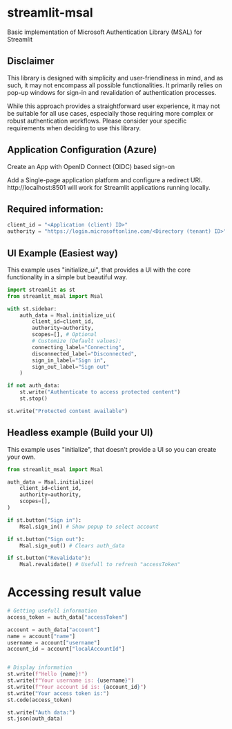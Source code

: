 # streamlit-msal

Basic implementation of Microsoft Authentication Library (MSAL) for Streamlit

## Disclaimer

This library is designed with simplicity and user-friendliness in mind, and as such, it may not encompass all possible functionalities. It primarily relies on pop-up windows for sign-in and revalidation of authentication processes.

While this approach provides a straightforward user experience, it may not be suitable for all use cases, especially those requiring more complex or robust authentication workflows. Please consider your specific requirements when deciding to use this library.

## Application Configuration (Azure)

Create an App with OpenID Connect (OIDC) based sign-on

Add a Single-page application platform and configure a redirect URI.
http://localhost:8501 will work for Streamlit applications running locally.

## Required information:

```py
client_id = "<Application (client) ID>"
authority = "https://login.microsoftonline.com/<Directory (tenant) ID>"
```

## UI Example (Easiest way)

This example uses "initialize_ui", that provides a UI with the core functionality in a simple but beautiful way.

```py
import streamlit as st
from streamlit_msal import Msal

with st.sidebar:
    auth_data = Msal.initialize_ui(
        client_id=client_id,
        authority=authority,
        scopes=[], # Optional
        # Customize (Default values):
        connecting_label="Connecting",
        disconnected_label="Disconnected",
        sign_in_label="Sign in",
        sign_out_label="Sign out"
    )

if not auth_data:
    st.write("Authenticate to access protected content")
    st.stop()

st.write("Protected content available")
```

## Headless example (Build your UI)

This example uses "initialize", that doesn't provide a UI so you can create your own.

```py
from streamlit_msal import Msal

auth_data = Msal.initialize(
    client_id=client_id,
    authority=authority,
    scopes=[],
)

if st.button("Sign in"):
    Msal.sign_in() # Show popup to select account

if st.button("Sign out"):
    Msal.sign_out() # Clears auth_data

if st.button("Revalidate"):
    Msal.revalidate() # Usefull to refresh "accessToken"
```

# Accessing result value

```py
# Getting usefull information
access_token = auth_data["accessToken"]

account = auth_data["account"]
name = account["name"]
username = account["username"]
account_id = account["localAccountId"]


# Display information
st.write(f"Hello {name}!")
st.write(f"Your username is: {username}")
st.write(f"Your account id is: {account_id}")
st.write("Your access token is:")
st.code(access_token)

st.write("Auth data:")
st.json(auth_data)
```
